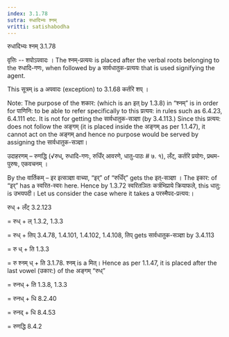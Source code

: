 ```yaml
---
index: 3.1.78
sutra: रुधादिभ्यः श्नम्
vritti: satishabodha
---
```



 रुधादिभ्यः श्नम् 3.1.78 


वृत्तिः -- शपोऽपवादः । The श्नम्-प्रत्ययः is placed after the verbal roots belonging to the रुधादि-गणः, when followed by a सार्वधातुक-प्रत्ययः that is used signifying the agent. 

This सूत्रम् is a अपवादः (exception) to 3.1.68 कर्तरि शप्‌ । 

Note: The purpose of the शकार: (which is an इत् by 1.3.8) in “श्नम्” is in order for पाणिनि: to be able to refer specifically to this प्रत्यय: in rules such as 6.4.23, 6.4.111 etc. It is not for getting the सार्वधातुक-सञ्ज्ञा (by 3.4.113.) Since this प्रत्यय: does not follow the अङ्गम् (it is placed inside the अङ्गम् as per 1.1.47), it cannot act on the अङ्गम् and hence no purpose would be served by assigning the सार्वधातुक-सञ्ज्ञा। 


उदाहरणम् – रुणद्धि (√रुध्, रुधादि-गणः, रुधिँर् आवरणे, धातु-पाठः # ७. १), लँट्, कर्तरि प्रयोगः, प्रथम-पुरुषः, एकवचनम् । 


By the वार्तिकम् – इर इत्सञ्ज्ञा वाच्या, “इर्” of “रुधिँर्” gets the इत्-सञ्ज्ञा । The इकार: of “इर्” has a स्वरित-स्वरः here. Hence by 1.3.72 स्वरितञितः कर्त्रभिप्राये क्रियाफले, this धातु: is उभयपदी। Let us consider the case where it takes a परस्मैपद-प्रत्यय:। 


रुध् + लँट् 3.2.123 

= रुध् + ल् 1.3.2, 1.3.3 

= रुध् + तिप् 3.4.78, 1.4.101, 1.4.102, 1.4.108, तिप् gets सार्वधातुक-सञ्ज्ञा by 3.4.113 

= रु ध् + ति 1.3.3 

= रु श्नम् ध् + ति 3.1.78. श्नम् is a मित्। Hence as per 1.1.47, it is placed after the last vowel (उकार:) of the अङ्गम् “रुध्” 

= रुनध् + ति 1.3.8, 1.3.3 

= रुनध् + धि 8.2.40 

= रुनद् + धि 8.4.53 

= रुणद्धि 8.4.2 


